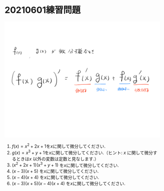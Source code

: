 # 20210601練習問題

![](image01.png)

1. $f(x) = x^2 + 2x + 1$を$x$に関して微分してください.
2. $g(x) = x^3 + y + 1$を$x$に関して微分してください.（ヒント: $x$ に関して微分するときは$x$ 以外の変数は定数と見なします.）
1. $(x^2 + 2x + 1)(x^3 + y + 1)$ を$x$に関して微分してください.
4. $(x - 3)(x + 5)$ を$x$に関して微分してください.
5. $(x - 4)(x + 4)$ を$x$に関して微分してください.
6. $(x -3)(x + 5)(x - 4)(x + 4)$ を$x$に関して微分してください.
